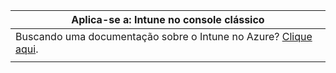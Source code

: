 |Aplica-se a: Intune no console clássico |
|--|
|Buscando uma documentação sobre o Intune no Azure? [Clique aqui](https://docs.microsoft.com/intune/what-is-intune).|
| |
